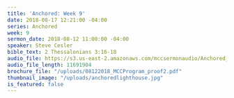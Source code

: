 ```yaml
---
title: 'Anchored: Week 9'
date: 2018-08-17 12:21:00 -04:00
series: Anchored
week: 9
sermon_date: 2018-08-12 11:00:00 -04:00
speaker: Steve Cesler
bible_text: 2 Thessalonians 3:16-18
audio_file: https://s3.us-east-2.amazonaws.com/mccsermonaudio/Anchored_+Week+9.lite.mp3
audio_file_length: 11691904
brochure_file: "/uploads/08122018_MCCProgram_proof2.pdf"
thumbnail_image: "/uploads/anchoredlighthouse.jpg"
is_featured: false
---
```


